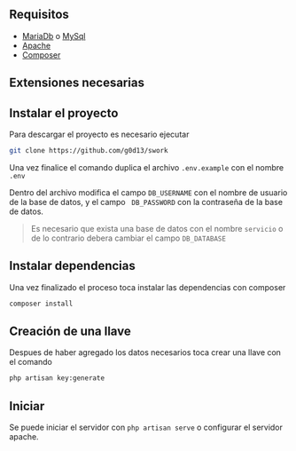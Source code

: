 
## Requisitos
- [MariaDb](https://mariadb.org/) o [MySql](https://www.mysql.com/)
- [Apache](https://httpd.apache.org/download.cgi) 
- [Composer](https://getcomposer.org/)

## Extensiones necesarias

## Instalar el proyecto
Para descargar el proyecto es necesario ejecutar
```bash
git clone https://github.com/g0d13/swork
```
Una vez finalice el comando duplica el archivo ```.env.example``` con el nombre ```.env```

Dentro del archivo modifica el campo ```DB_USERNAME``` con el nombre de usuario de la base de datos, 
y el campo ``` DB_PASSWORD``` con la contraseña de la base de datos.

> Es necesario que exista una base de datos con el nombre ```servicio``` o de lo contrario debera cambiar el campo ```DB_DATABASE```

## Instalar dependencias
Una vez finalizado el proceso toca instalar las dependencias con composer
```bash
composer install 
```
 
## Creación de una llave
Despues de haber agregado los datos necesarios toca crear una llave con el comando
```bash
php artisan key:generate
```

## Iniciar
Se puede iniciar el servidor con ```php artisan serve```
o configurar el servidor apache.


